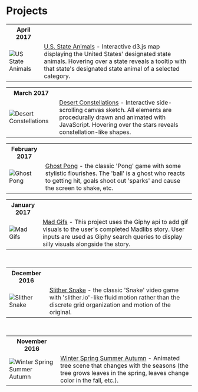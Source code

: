 <h1>Projects</h1>
<table>
  <th>
    April 2017
  </th>
  <tr>
    <td>
      <img src="http://res.cloudinary.com/dkw0kkkgd/image/upload/v1491504873/Screen_Shot_2017-04-06_at_1.53.49_PM_u45o5t.png" alt="US State Animals" >
    </td>
    <td>
      <a href="http://codepen.io/fleemaja/full/KWLeKR/" target="_blank">U.S. State Animals</a> - Interactive d3.js map displaying the United States' designated state animals. Hovering over a state reveals a tooltip with that state's designated state animal of a selected category.
    </td>
  </tr>
</table>
<table>
  <th>
    March 2017
  </th>
  <tr>
    <td>
      <img src="http://res.cloudinary.com/dkw0kkkgd/image/upload/v1490119794/Screen_Shot_2017-03-21_at_1.08.32_PM_rn7y6v.png" alt="Desert Constellations" >
    </td>
    <td>
      <a href="http://codepen.io/fleemaja/full/vxLmJO/" target="_blank">Desert Constellations</a> - Interactive side-scrolling canvas sketch. All elements are procedurally drawn and animated with JavaScript. Hovering over the stars reveals constellation-like shapes.
    </td>
  </tr>
</table>
<table>
  <th>
    February 2017
  </th>
  <tr>
    <td>
      <img src="http://res.cloudinary.com/dkw0kkkgd/image/upload/v1487804193/Screen_Shot_2017-02-22_at_4.56.12_PM_lx3tkh.png" alt="Ghost Pong" >
    </td>
    <td>
      <a href="http://codepen.io/fleemaja/full/qRJwKO/" target="_blank">Ghost Pong</a> - the classic 'Pong' game with some stylistic flourishes. The 'ball' is a ghost who reacts to getting hit, goals shoot out 'sparks' and cause the screen to shake, etc.
    </td>
  </tr>
</table>
<table>
  <th>
    January 2017
  </th>
  <tr>
    <td>
      <img src="http://res.cloudinary.com/dkw0kkkgd/image/upload/v1487271035/madGifs_r9v4gk.png" alt="Mad Gifs" >
    </td>
    <td>
      <a href="http://codepen.io/fleemaja/full/YNQeXO/" target="_blank">Mad Gifs</a> - This project uses the Giphy api to add gif visuals to the user's completed Madlibs story. User inputs are used as Giphy search queries to display silly visuals alongside the story.
    </td>
  </tr>
</table>
<br/>
<table>
  <th>
    December 2016
  </th>
  <tr>
    <td>
      <img src="http://res.cloudinary.com/dkw0kkkgd/image/upload/v1484174013/Screen_Shot_2017-01-11_at_4.30.01_PM_wsbedt.png" alt="Slither Snake" >
    </td>
    <td>
      <a href="http://codepen.io/fleemaja/full/zoRPMY/" target="_blank">Slither Snake</a> - the classic 'Snake' video game with 'slither.io'-like fluid motion rather than the discrete grid organization and motion of the original.
    </td>
  </tr>
</table>
<br/>
<table>
  <th>
    November 2016
  </th>
  <tr>
    <td>
      <img src="http://res.cloudinary.com/dkw0kkkgd/image/upload/v1484174019/Screen_Shot_2017-01-11_at_4.22.30_PM_zbqo5l.png" alt="Winter Spring Summer Autumn" >
    </td>
    <td>
      <a href="http://codepen.io/fleemaja/full/bBoBxK/" target="_blank">Winter Spring Summer Autumn</a> - Animated tree scene that changes with the seasons (the tree grows leaves in the spring, leaves change color in the fall, etc.).
    </td>
  </tr>
</table>

